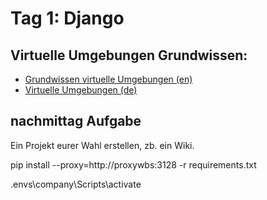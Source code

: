 # Tag 1: Django

## Virtuelle Umgebungen Grundwissen:
- [Grundwissen virtuelle Umgebungen (en)](https://realpython.com/python-virtual-environments-a-primer/)
- [Virtuelle Umgebungen (de)](https://geekflare.com/de/virtual-environments-python/)

## nachmittag Aufgabe

Ein Projekt eurer Wahl erstellen, zb. ein Wiki.

pip install --proxy=http://proxywbs:3128 -r requirements.txt

.envs\company\Scripts\activate